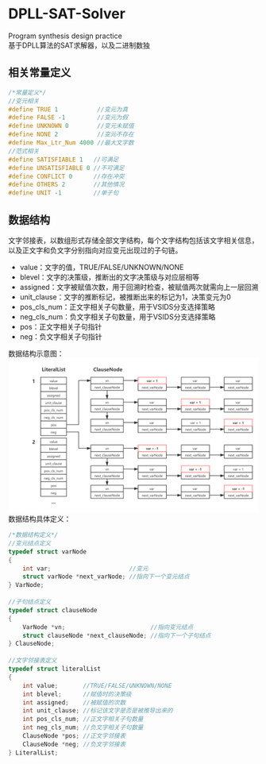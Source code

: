 # DPLL-SAT-Solver
Program synthesis design practice  
基于DPLL算法的SAT求解器，以及二进制数独  
## 相关常量定义
```c
/*常量定义*/
//变元相关
#define TRUE 1           //变元为真
#define FALSE -1         //变元为假
#define UNKNOWN 0        //变元未赋值
#define NONE 2           //变元不存在
#define Max_Ltr_Num 4000 //最大文字数
//范式相关
#define SATISFIABLE 1   //可满足
#define UNSATISFIABLE 0 //不可满足
#define CONFLICT 0      //存在冲突
#define OTHERS 2        //其他情况
#define UNIT -1         //单子句
```
## 数据结构
文字邻接表，以数组形式存储全部文字结构，每个文字结构包括该文字相关信息，以及正文字和负文字分别指向对应变元出现过的子句链。  
* value：文字的值，TRUE/FALSE/UNKNOWN/NONE
* blevel：文字的决策级，推断出的文字决策级与对应层相等
* assigned：文字被赋值次数，用于回溯时检查，被赋值两次就需向上一层回溯
* unit_clause：文字的推断标记，被推断出来的标记为1，决策变元为0
* pos_cls_num：正文字相关子句数量，用于VSIDS分支选择策略
* neg_cls_num：负文字相关子句数量，用于VSIDS分支选择策略
* pos：正文字相关子句指针
* neg：负文字相关子句指针

数据结构示意图：
![数据结构示意图](./img/结构示意图.png)
数据结构具体定义：
```c
/*数据结构定义*/
//变元结点定义
typedef struct varNode
{
    int var;                      //变元
    struct varNode *next_varNode; //指向下一个变元结点
} VarNode;

//子句结点定义
typedef struct clauseNode
{
    VarNode *vn;                        //指向变元结点
    struct clauseNode *next_clauseNode; //指向下一个子句结点
} ClauseNode;

//文字邻接表定义
typedef struct literalList
{
    int value;       //TRUE/FALSE/UNKNOWN/NONE
    int blevel;      //赋值时的决策级
    int assigned;    //被赋值的次数
    int unit_clause; //标记该文字是否是被推导出来的
    int pos_cls_num; //正文字相关子句数量
    int neg_cls_num; //负文字相关子句数量
    ClauseNode *pos; //正文字邻接表
    ClauseNode *neg; //负文字邻接表
} LiteralList;
```
